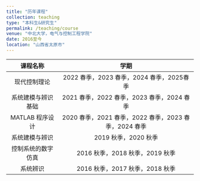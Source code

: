 ```yaml
---
title: "历年课程"
collection: teaching
type: "本科生&研究生"
permalink: /teaching/course
venue: "中北大学，电气与控制工程学院"
date: 2016至今
location: "山西省太原市"
---
```


| 课程名称        | 学期                                      |
|:-----------:|:---------------------------------------:|
| 现代控制理论      | 2022 春季，2023 春季，2024 春季，2025春季          |
| 系统建模与辨识基础   | 2021 春季，2022 春季，2023 春季，2024 春季         |
| MATLAB 程序设计 | 2020 春季，2021 春季，2022 春季，2023 春季，2024 春季 |
| 系统建模与辨识     | 2019 秋季，2020 秋季                         |
| 控制系统的数字仿真   | 2016 秋季，2018 秋季，2019 秋季                 |
| 系统辨识        | 2016 秋季，2017 秋季，2018 秋季                 |
